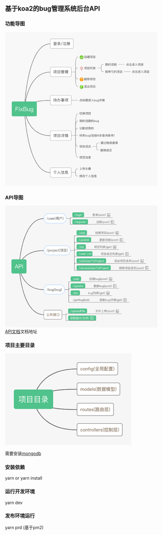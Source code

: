 ## 基于koa2的bug管理系统后台API

### 功能导图
![avatar](./fixbug功能列表.png) 

### API导图
![avatar](./fixbugapi.png) 
[API文档](https://www.processon.com/view/link/5cbfeb08e4b085d01083220e)文档地址

### 项目主要目录
![avatar](./项目目录.png) 

需要安装[mongodb](https://www.mongodb.com/)

### 安装依赖
yarn or yarn install

### 运行开发环境
yarn dev

### 发布环境运行
yarn prd (基于pm2)

